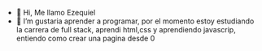 - 👋 Hi, Me llamo Ezequiel
- 👀 I’m gustaria aprender a programar, por el momento estoy estudiando la carrera de full stack, aprendi html,css y aprendiendo javascrip, entiendo como crear una pagina desde 0
